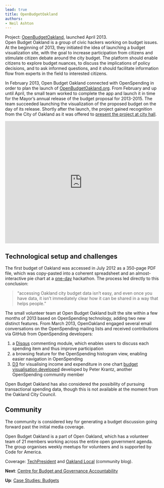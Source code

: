 ```yaml
---
lead: true
title: OpenBudgetOakland
authors:
- Neil Ashton
---
```

<div class="well">Project: <a href="http://openbudgetoakland.org/">OpenBudgetOakland</a>, launched
April 2013.</div>
Open Budget Oakland is a group of civic hackers working on budget
issues. At the beginning of 2013, they initiated the idea
of launching a budget visualization site, with the goal to increase
participation from citizens and stimulate citizen debate around the
city budget. The platform should enable citizens to explore budget
nuances, to discuss the implications of policy decisions, and to ask informed questions, and it should
facilitate information flow from experts in the field to interested citizens.

In February 2013, Open Budget Oakland connected with OpenSpending in
order to plan the launch of [OpenBudgetOakland.org](http://openbudgetoakland.org/).
From February and up until April, the small team worked to complete the
app and launch it in time for the Mayor’s annual release of the budget
proposal for 2013-2015. The team succeeded launching the visualization
of the proposed budget on the day of its release. Shortly after the
launch, the project gained recognition from the City of Oakland as it was
offered to [present the project at city
hall](https://twitter.com/openbudgetOAK/status/329667951265472512/photo/1).

<iframe width='100%' height='400' src='http://openspending.org/oakland-adopted-budget-fy-2011-13-expenditures/embed?widget=treemap&state=%7B%22drilldowns%22%3A%5B%22department%22%2C%22unit%22%2C%22child-fund%22%5D%2C%22year%22%3A2012%2C%22cuts%22%3A%7B%7D%7D&width=700&height=400' frameborder='0'></iframe>

## Technological setup and challenges

The first budget of Oakland was accessed in July 2012 as a 350-page
PDF file, which was copy-pasted into a coherent spreadsheet and an
almost-interactive pie chart at a
[one-day](http://codeforoakland.org/meet-our-2012-winning-apps) hackathon.
The process led directly to this conclusion:
>“accessing Oakland city budget data isn’t easy, and even once you have data, it isn’t
> immediately clear how it can be shared in a way that helps people.”

The small volunteer team at Open Budget Oakland built the site within a
few months of 2013 based on OpenSpending technology, adding two new
distinct features. From March 2013, OpenOakland engaged several email
conversations on the OpenSpending mailing lists and received
contributions via GitHub from OpenSpending developers:

1.  a [Disqus](http://disqus.com/) commenting module, which enables
    users to discuss each spending item and thus improve participation
2.  a browsing feature for the OpenSpending histogram view, enabling
    easier navigation in OpenSpending
3.  [D3](http://d3js.org) for visualising income and expenditure in one
    chart [budget visualisation
    developed](http://www.peterkrantz.com/2012/data-visualization-tools/) developed
    by Peter Krantz, another OpenSpending community member

Open Budget Oakland has also considered the possibility of pursuing
transactional spending data, though this is not available at the moment
from the Oakland City Council.

## Community

The community is considered key for generating a budget discussion going
forward past the initial media coverage.

Open Budget Oakland is a part of Open Oakland, which has a volunteer
team of 21 members working across the entire open government agenda. The
group organises weekly meetups for volunteers and is supported by Code
for America.

Coverage: [TechPresident](http://techpresident.com/news/23749/oakland-gets-new-data-visualization-site-its-budget) and
[Oakland Local](http://oaklandlocal.com/article/open-oakland-opening-oakland%E2%80%99s-budget-community-voices) (community
blog).

**Next**: [Centre for Budget and Governance Accountability](../cbga/)

**Up**: [Case Studies: Budgets](../)
